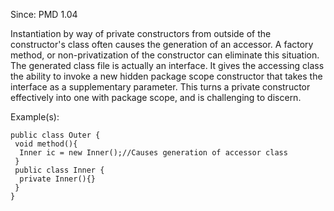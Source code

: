 Since: PMD 1.04

Instantiation by way of private constructors from outside of the constructor's class often causes the
generation of an accessor. A factory method, or non-privatization of the constructor can eliminate this
situation. The generated class file is actually an interface.  It gives the accessing class the ability
to invoke a new hidden package scope constructor that takes the interface as a supplementary parameter.
This turns a private constructor effectively into one with package scope, and is challenging to discern.

Example(s):
```
public class Outer {
 void method(){
  Inner ic = new Inner();//Causes generation of accessor class
 }
 public class Inner {
  private Inner(){}
 }
}
```
